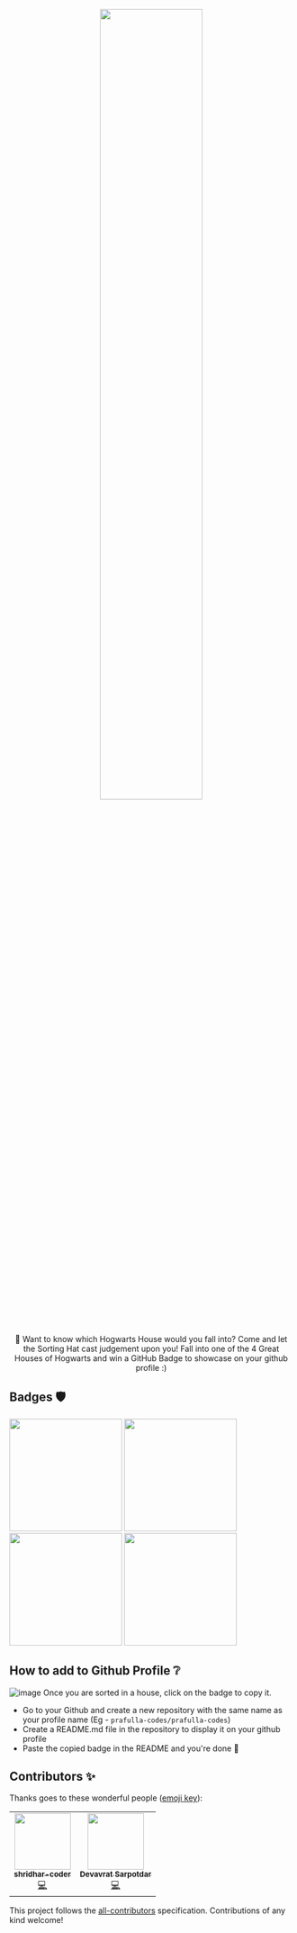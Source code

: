 <p align="center"><a href="https://gh-sorting-hat.netlify.app/" target='_blank'><img src="https://github.com/prafulla-codes/sorting-hat/blob/master/pics/gh_cover.png" width="60%"></a></p>

<p align="center">
🧹 Want to know which Hogwarts House would you fall into?
Come and let the Sorting Hat cast judgement upon you! 
Fall into one of the 4 Great Houses of Hogwarts and win a GitHub Badge to showcase on your github profile :)
</p>

## Badges 🛡️

<img src="https://github.com/prafulla-codes/sorting-hat/blob/master/pics/gryffindor_badge.gif" width="200px"></img>
<img src="https://github.com/prafulla-codes/sorting-hat/blob/master/pics/slytherin_badge.gif" width="200px"></img>
<img src="https://github.com/prafulla-codes/sorting-hat/blob/master/pics/hufflepuff_badge.gif" width="200px"></img>
<img src="https://github.com/prafulla-codes/sorting-hat/blob/master/pics/ravenclaw_badge.gif" width="200px"></img>

## How to add to Github Profile ❔

![image](https://user-images.githubusercontent.com/36433104/142668271-5c9568a7-ff01-4b92-aea8-c2da13804200.png)
Once you are sorted in a house, click on the badge to copy it. 

- Go to your Github and create a new repository with the same name as your profile name (Eg - ```prafulla-codes/prafulla-codes```)
- Create a README.md file in the repository to display it on your github profile
- Paste the copied badge in the README and you're done 🎊
## Contributors ✨

Thanks goes to these wonderful people ([emoji key](https://allcontributors.org/docs/en/emoji-key)):

<!-- ALL-CONTRIBUTORS-LIST:START - Do not remove or modify this section -->
<!-- prettier-ignore-start -->
<!-- markdownlint-disable -->
<table>
  <tr>
    <td align="center"><a href="https://github.com/shridhar-coder"><img src="https://avatars.githubusercontent.com/u/59767163?v=4?s=100" width="100px;" alt=""/><br /><sub><b>shridhar-coder</b></sub></a><br /><a href="https://github.com/prafulla-codes/sorting-hat/commits?author=shridhar-coder" title="Code">💻</a></td>
    <td align="center"><a href="https://github.com/Devavrat8492"><img src="https://avatars.githubusercontent.com/u/74722351?v=4?s=100" width="100px;" alt=""/><br /><sub><b>Devavrat Sarpotdar</b></sub></a><br /><a href="https://github.com/prafulla-codes/sorting-hat/commits?author=Devavrat8492" title="Code">💻</a></td>
  </tr>
</table>

<!-- markdownlint-restore -->
<!-- prettier-ignore-end -->

<!-- ALL-CONTRIBUTORS-LIST:END -->

This project follows the [all-contributors](https://github.com/all-contributors/all-contributors) specification. Contributions of any kind welcome!
